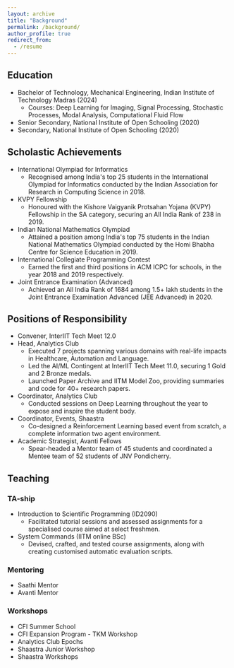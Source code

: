 ```yaml
---
layout: archive
title: "Background"
permalink: /background/
author_profile: true
redirect_from:
  - /resume
---
```


<!-- {% include base_path %} -->

<h2>Education</h2>

* Bachelor of Technology, Mechanical Engineering, Indian Institute of Technology Madras (2024)
  - Courses: Deep Learning for Imaging, Signal Processing, Stochastic Processes, Modal Analysis, Computational Fluid Flow
* Senior Secondary, National Institute of Open Schooling (2020)
* Secondary, National Institute of Open Schooling (2020)

<h2>Scholastic Achievements</h2>

* International Olympiad for Informatics
    - Recognised among India's top 25 students in the International Olympiad for Informatics conducted by the Indian Association for Research in Computing Science in 2018.
* KVPY Fellowship
    - Honoured with the Kishore Vaigyanik Protsahan Yojana (KVPY) Fellowship in the SA category, securing an All India Rank of 238 in 2019.
* Indian National Mathematics Olympiad
    - Attained a position among India's top 75 students in the Indian National Mathematics Olympiad conducted by the Homi Bhabha Centre for Science Education in 2019.
* International Collegiate Programming Contest
    - Earned the first and third positions in ACM ICPC for schools, in the year 2018 and 2019 respectively.
* Joint Entrance Examination (Advanced)
    - Achieved an All India Rank of 1684 among 1.5+ lakh students in the Joint Entrance Examination Advanced (JEE Advanced) in 2020.

<h2>Positions of Responsibility</h2>

* Convener, InterIIT Tech Meet 12.0
* Head, Analytics Club
    - Executed 7 projects spanning various domains with real-life impacts in Healthcare, Automation and
    Language.
    - Led the AI/ML Contingent at InterIIT Tech Meet 11.0, securing 1 Gold and 2 Bronze medals.
    - Launched Paper Archive and IITM Model Zoo, providing summaries and code for 40+ research papers.
* Coordinator, Analytics Club
    - Conducted sessions on Deep Learning throughout the year to expose and inspire the student body.
* Coordinator, Events, Shaastra
    - Co-designed a Reinforcement Learning based event from scratch, a complete information two agent environment.
* Academic Strategist, Avanti Fellows
    - Spear-headed a Mentor team of 45 students and coordinated a Mentee team of 52 students of JNV Pondicherry.


<h2>Teaching</h2>

<h3>TA-ship</h3>

* Introduction to Scientific Programming (ID2090)
    - Facilitated tutorial sessions and assessed assignments for a specialised course aimed at select freshmen.
* System Commands (IITM online BSc)
    - Devised, crafted, and tested course assignments, along with creating customised automatic evaluation scripts.

<h3>Mentoring</h3>

* Saathi Mentor
* Avanti Mentor

<h3>Workshops</h3>

* CFI Summer School
* CFI Expansion Program - TKM Workshop
* Analytics Club Epochs
* Shaastra Junior Workshop
* Shaastra Workshops